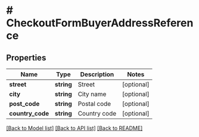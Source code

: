# # CheckoutFormBuyerAddressReference

## Properties

Name | Type | Description | Notes
------------ | ------------- | ------------- | -------------
**street** | **string** | Street | [optional] 
**city** | **string** | City name | [optional] 
**post_code** | **string** | Postal code | [optional] 
**country_code** | **string** | Country code | [optional] 

[[Back to Model list]](../../README.md#documentation-for-models) [[Back to API list]](../../README.md#documentation-for-api-endpoints) [[Back to README]](../../README.md)


